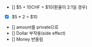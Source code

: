 - [] $5 + 10CHF = $10(환율이 2:1일 경우)
- [x] $5 * 2 = $10
- [] amount를 private으로
- [] Dollar 부작용(side effect)
- [] Money 반올림